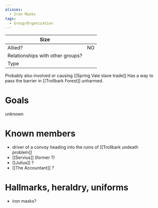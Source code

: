 ```yaml
---
aliases:
  - Iron Masks
tags:
  - Group/Organization
---
```


| Size                             |     |
| -------------------------------- | --- |
| Allied?                          | NO  |
| Relationships with other groups? |     |
| Type                             |     |

Probably also involved or causing [[Spring Vale slave trade]]
Has a way to pass the barrier in [[Trollbark Forest]] unharmed. 
# Goals

unknown
# Known members

- driver of a convoy heading into the ruins of [[Trollbark undeath problem]]
- [[Servius]]  (former ?)
- [[Julius]] ?
- [[The Accountant]] ?
# Hallmarks, heraldry, uniforms
- iron masks?


